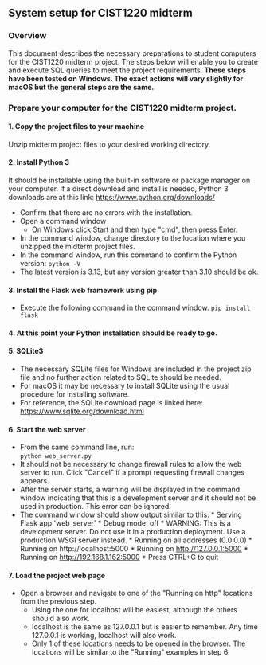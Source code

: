 ## System setup for CIST1220 midterm

### Overview
This document describes the necessary preparations to student computers for the CIST1220 midterm project. The steps below will enable you to create and execute SQL queries to meet the project requirements. **These steps have been tested on Windows.  The exact actions will vary slightly for macOS but the general steps are the same.**

### Prepare your computer for the CIST1220 midterm project.

#### 1. Copy the project files to your machine
Unzip midterm project files to your desired working directory.

#### 2. Install Python 3
It should be installable using the built-in software or package manager on your computer.  If a direct download and install is needed, Python 3 downloads are at this link:
https://www.python.org/downloads/

- Confirm that there are no errors with the installation.  
- Open a command window
    - On Windows click Start and then type "cmd", then press Enter.
- In the command window, change directory to the location where you unzipped the midterm project files.
- In the command window, run this command to confirm the Python version:
    `python -V`
- The latest version is 3.13, but any version greater than 3.10 should be ok.

#### 3. Install the Flask web framework using pip
- Execute the following command in the command window.
    `pip install flask`

#### 4. At this point your Python installation should be ready to go.

#### 5. SQLite3
- The necessary SQLite files for Windows are included in the project zip file and no further action related to SQLite should be needed.  
- For macOS it may be necessary to install SQLite using the usual procedure for installing software.
- For reference, the SQLite download page is linked here: https://www.sqlite.org/download.html

#### 6. Start the web server
- From the same command line, run:  
    `python web_server.py`
- It should not be necessary to change firewall rules to allow the web server to run.  Click "Cancel" if a prompt requesting firewall changes appears.
- After the server starts, a warning will be displayed in the command window indicating that this is a development server and it should not be used in production.  This error can be ignored.
- The command window should show output similar to this: 
\* Serving Flask app 'web_server'
\* Debug mode: off
\* WARNING: This is a development server. Do not use it in a production deployment. Use a production WSGI server instead.
\* Running on all addresses (0.0.0.0)
\* Running on http://localhost:5000
\* Running on http://127.0.0.1:5000
\* Running on http://192.168.1.162:5000
\* Press CTRL+C to quit

#### 7. Load the project web page
- Open a browser and navigate to one of the "Running on http" locations from the previous step.  
    - Using the one for localhost will be easiest, although the others should also work.
    - localhost is the same as 127.0.0.1 but is easier to remember.  Any time 127.0.0.1 is working, localhost will also work.
    - Only 1 of these locations needs to be opened in the browser.  The locations will be similar to the "Running" examples in step 6.